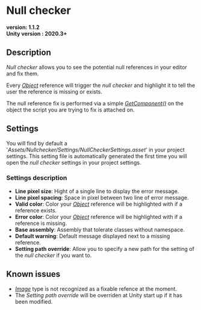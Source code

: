 # Null checker
**version: 1.1.2**   
**Unity version : 2020.3+**

## Description
_Null checker_ allows you to see the potential null references in your editor and fix them.   

Every _[Object](https://docs.unity3d.com/ScriptReference/Object.html)_ reference will trigger the _null checker_ and highlight it to tell the user the reference is missing or exists.   

The null reference fix is performed via a simple _[GetComponent()](https://docs.unity3d.com/ScriptReference/GameObject.GetComponent.html)_ on the object the script you are trying to fix is attached on.   

## Settings

You will find by default a '_Assets/Nullchecker/Settings/NullCheckerSettings.asset_' in your project settings. This setting file is automatically generated the first time you will open the _null checker_ settings in your project settings.   

### Settings description

- **Line pixel size**: Hight of a single line to display the error message.  
- **Line pixel spacing**: Space in pixel between two line of error message.  
- **Valid color**: Color your _[Object](https://docs.unity3d.com/ScriptReference/Object.html)_ reference will be highlighted with if a reference exists.  
- **Error color**: Color your _[Object](https://docs.unity3d.com/ScriptReference/Object.html)_ reference will be highlighted with if a reference is missing.  
- **Base assembly**: Assembly that tolerate classes without namespace.   
- **Default warning**: Default message displayed next to a missing reference.   
- **Setting path override**: Allow you to specify a new path for the setting of the _null checker_ if you want to.   

## Known issues
- _[Image](https://docs.unity3d.com/2018.3/Documentation/ScriptReference/UI.Image.html)_ type is not recognized as a fixable refence at the moment.   
- The _Setting path override_ will be overriden at Unity start up if it has been modified.
